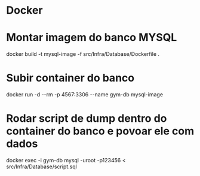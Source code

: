  # Docker
# Montar imagem do banco MYSQL
docker build -t mysql-image -f src/Infra/Database/Dockerfile .

# Subir container do banco
docker run -d --rm -p 4567:3306 --name gym-db mysql-image

# Rodar script de dump dentro do container do banco e povoar ele com dados
docker exec -i gym-db mysql -uroot -p123456 < src/Infra/Database/script.sql